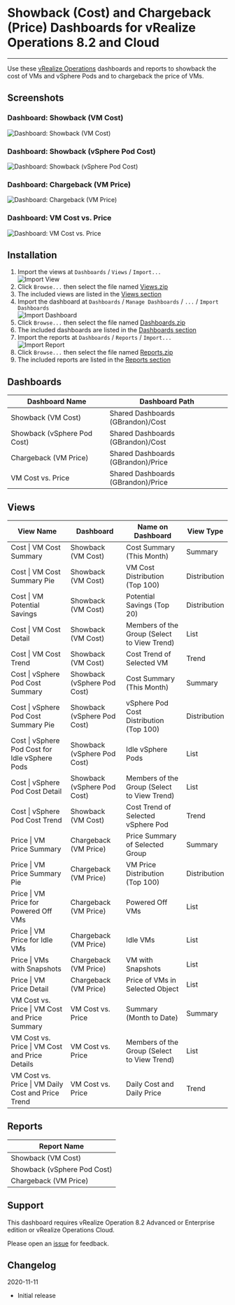 
# Showback (Cost) and Chargeback (Price) Dashboards for vRealize Operations 8.2 and Cloud
---------

Use these [vRealize Operations](https://www.vmware.com/products/vrealize-operations.html) dashboards and reports to showback the cost of VMs and vSphere Pods and to chargeback the price of VMs.

## Screenshots
### Dashboard: Showback (VM Cost)
![Dashboard: Showback (VM Cost)](https://raw.githubusercontent.com/notoriousbdg/vrops-dashboard-showback_and_chargeback/master/images/Dashboard-Showback_VM_Cost.png)

### Dashboard: Showback (vSphere Pod Cost)
![Dashboard: Showback (vSphere Pod Cost)](https://raw.githubusercontent.com/notoriousbdg/vrops-dashboard-showback_and_chargeback/master/images/Dashboard-Showback_vSphere_Pod_Cost.png)

### Dashboard: Chargeback (VM Price)
![Dashboard: Chargeback (VM Price)](https://raw.githubusercontent.com/notoriousbdg/vrops-dashboard-showback_and_chargeback/master/images/Dashboard-Chargeback_VM_Price.png)

### Dashboard: VM Cost vs. Price
![Dashboard: VM Cost vs. Price](https://raw.githubusercontent.com/notoriousbdg/vrops-dashboard-showback_and_chargeback/master/images/Dashobard-VM_Cost_vs_Price.png)

## Installation
1. Import the views at `Dashboards` / `Views` / `Import...`  
![Import View](https://raw.githubusercontent.com/notoriousbdg/vrops-dashboard-showback_and_chargeback/master/images/View_Import.png)
2. Click `Browse...` then select the file named [Views.zip](https://github.com/notoriousbdg/vrops-dashboard-showback_and_chargeback/raw/master/Views.zip)
3. The included views are listed in the [Views section](#Views)
4. Import the dashboard at `Dashboards` / `Manage Dashboards` / `...` / `Import Dashboards`  
![Import Dashboard](https://raw.githubusercontent.com/notoriousbdg/vrops-dashboard-showback_and_chargeback/master/images/Dashboard_Import.png)
5. Click `Browse...` then select the file named [Dashboards.zip](https://github.com/notoriousbdg/vrops-dashboard-showback_and_chargeback/raw/master/Dashboards.zip)
6. The included dashboards are listed in the [Dashboards section](#Dashboards)
7. Import the reports at `Dashboards` / `Reports` / `Import...`  
![Import Report](https://raw.githubusercontent.com/notoriousbdg/vrops-dashboard-showback_and_chargeback/master/images/Report_Import.png)
8. Click `Browse...` then select the file named [Reports.zip](https://github.com/notoriousbdg/vrops-dashboard-showback_and_chargeback/raw/master/Reports.zip)
9. The included reports are listed in the [Reports section](#Reports)

## Dashboards
| Dashboard Name | Dashboard Path |
|--|--|
| Showback (VM Cost) | Shared Dashboards (GBrandon)/Cost |
| Showback (vSphere Pod Cost) | Shared Dashboards (GBrandon)/Cost |
| Chargeback (VM Price) | Shared Dashboards (GBrandon)/Price |
| VM Cost vs. Price | Shared Dashboards (GBrandon)/Price |

## Views
| View Name | Dashboard | Name on Dashboard | View Type |
|--|--|--|--|
| Cost &#124; VM Cost Summary | Showback (VM Cost) | Cost Summary (This Month) | Summary |
| Cost &#124; VM Cost Summary Pie | Showback (VM Cost) | VM Cost Distribution (Top 100) | Distribution |
| Cost &#124; VM Potential Savings | Showback (VM Cost) | Potential Savings (Top 20) | Distribution |
| Cost &#124; VM Cost Detail | Showback (VM Cost) | Members of the Group (Select to View Trend) | List |
| Cost &#124; VM Cost Trend | Showback (VM Cost) | Cost Trend of Selected VM | Trend |
| Cost &#124; vSphere Pod Cost Summary | Showback (vSphere Pod Cost) | Cost Summary (This Month) | Summary |
| Cost &#124; vSphere Pod Cost Summary Pie | Showback (vSphere Pod Cost) | vSphere Pod Cost Distribution (Top 100) | Distribution |
| Cost &#124; vSphere Pod Cost for Idle vSphere Pods | Showback (vSphere Pod Cost) | Idle vSphere Pods | List |
| Cost &#124; vSphere Pod Cost Detail | Showback (vSphere Pod Cost) | Members of the Group (Select to View Trend) | List |
| Cost &#124; vSphere Pod Cost Trend | Showback (VM Cost) | Cost Trend of Selected vSphere Pod | Trend |
| Price &#124; VM Price Summary | Chargeback (VM Price) | Price Summary of Selected Group | Summary |
| Price &#124; VM Price Summary Pie | Chargeback (VM Price) | VM Price Distribution (Top 100) | Distribution |
| Price &#124; VM Price for Powered Off VMs | Chargeback (VM Price) | Powered Off VMs | List |
| Price &#124; VM Price for Idle VMs | Chargeback (VM Price) | Idle VMs | List |
| Price &#124; VMs with Snapshots | Chargeback (VM Price) | VM with Snapshots | List |
| Price &#124; VM Price Detail | Chargeback (VM Price) | Price of VMs in Selected Object | List |
| VM Cost vs. Price &#124; VM Cost and Price Summary | VM Cost vs. Price | Summary (Month to Date) | Summary |
| VM Cost vs. Price &#124; VM Cost and Price Details | VM Cost vs. Price | Members of the Group (Select to View Trend) | List |
| VM Cost vs. Price &#124; VM Daily Cost and Price Trend | VM Cost vs. Price | Daily Cost and Daily Price | Trend |

## Reports
| Report Name |
|--|
| Showback (VM Cost) |
| Showback (vSphere Pod Cost) |
| Chargeback (VM Price) |

## Support

This dashboard requires vRealize Operation 8.2 Advanced or Enterprise edition or vRealize Operations Cloud.

Please open an [issue](https://github.com/notoriousbdg/vrops-dashboard-showback_and_chargeback/issues) for feedback.

## Changelog
2020-11-11
* Initial release
